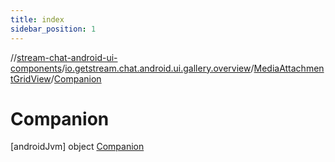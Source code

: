 ```yaml
---
title: index
sidebar_position: 1
---
```

//[stream-chat-android-ui-components](../../../../index.md)/[io.getstream.chat.android.ui.gallery.overview](../../index.md)/[MediaAttachmentGridView](../index.md)/[Companion](index.md)



# Companion  
 [androidJvm] object [Companion](index.md)   

